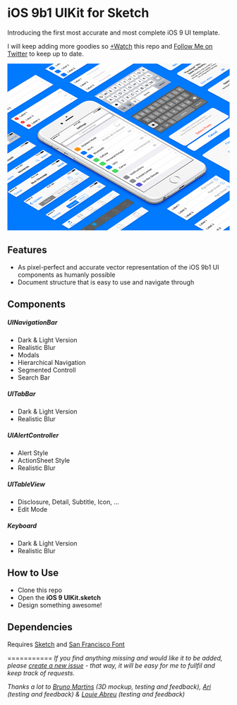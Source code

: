 iOS 9b1 UIKit for Sketch
===========

Introducing the first most accurate and most complete iOS 9 UI template.

I will keep adding more goodies so [+Watch](https://github.com/philipamour/ios9-uikit/subscription "+Watch") this repo and [Follow Me on Twitter](https://twitter.com/philipamour "Follow Me on Twitter") to keep up to date.

![Image](./Images/Image.png "Image")

## Features
- As pixel-perfect and accurate vector representation of the iOS 9b1 UI components as humanly possible
- Document structure that is easy to use and navigate through

## Components

##### UINavigationBar
- Dark & Light Version
- Realistic Blur
- Modals
- Hierarchical Navigation
- Segmented Controll
- Search Bar

##### UITabBar
- Dark & Light Version
- Realistic Blur

##### UIAlertController
- Alert Style
- ActionSheet Style
- Realistic Blur

##### UITableView
- Disclosure, Detail, Subtitle, Icon, ...
- Edit Mode

##### Keyboard
- Dark & Light Version
- Realistic Blur

## How to Use
- Clone this repo
- Open the **iOS 9 UIKit.sketch**
- Design something awesome!

## Dependencies
Requires [Sketch](http://bohemiancoding.com/sketch/ "Sketch") and [San Francisco Font](https://developer.apple.com/fonts/ "San Francisco Font") 

===========
*If you find anything missing and would like it to be added, please [create a new issue](https://github.com/philipamour/ios9-uikit/issues/new "Create a New Issue") - that way, it will be easy for me to fullfil and keep track of requests.*

*Thanks a lot to [Bruno Martins](https://dribbble.com/brunus "Bruno Martins") (3D mockup, testing and feedback), [Ari](https://dribbble.com/ari "Ari") (testing and feedback) & [Louie Abreu](https://lmjabreu.com "Louie Abreu") (testing and feedback)*
